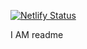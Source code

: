 [![Netlify Status](https://api.netlify.com/api/v1/badges/4e3d1861-d292-46b1-92b5-c8ce6ab129ce/deploy-status)](https://app.netlify.com/sites/practical-mahavira-ffa974/deploys)

I AM readme